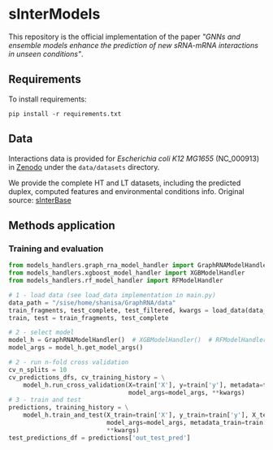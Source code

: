 # sInterModels
This repository is the official implementation of the paper 
*"GNNs and ensemble models enhance the prediction of new sRNA-mRNA interactions in unseen conditions"*.

## Requirements

To install requirements:

```setup
pip install -r requirements.txt
```

## Data

Interactions data is provided for *Escherichia coli K12 MG1655* (NC_000913) in [Zenodo](https://zenodo.org/records/14030380)  under the `data/datasets` directory.

We provide the complete HT and LT datasets, including the predicted duplex, computed features and environmental conditions info.
Original source: [sInterBase](https://academic.oup.com/bioinformatics/article/39/4/btad172/7115836)

## Methods application

### Training and evaluation
```python
from models_handlers.graph_rna_model_handler import GraphRNAModelHandler
from models_handlers.xgboost_model_handler import XGBModelHandler
from models_handlers.rf_model_handler import RFModelHandler

# 1 - load data (see load_data implementation in main.py)  
data_path = "/sise/home/shanisa/GraphRNA/data"
train_fragments, test_complete, test_filtered, kwargs = load_data(data_path=data_path)
train, test = train_fragments, test_complete

# 2 - select model
model_h = GraphRNAModelHandler()  # XGBModelHandler()  # RFModelHandler()
model_args = model_h.get_model_args()

# 2 - run n-fold cross validation
cv_n_splits = 10
cv_predictions_dfs, cv_training_history = \
    model_h.run_cross_validation(X=train['X'], y=train['y'], metadata=train['metadata'], n_splits=cv_n_splits,
                                 model_args=model_args, **kwargs)
# 3 - train and test
predictions, training_history = \
    model_h.train_and_test(X_train=train['X'], y_train=train['y'], X_test=test['X'], y_test=test['y'], 
                           model_args=model_args, metadata_train=train['metadata'], metadata_test=test['metadata'], 
                           **kwargs)
test_predictions_df = predictions['out_test_pred']
```
